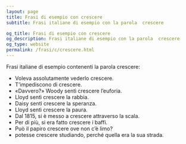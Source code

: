 ```yaml
---
layout: page
title: Frasi di esempio con crescere 
subtitle: Frasi italiane di esempio con la parola  crescere

og_title: Frasi di esempio con crescere 
og_description: Frasi italiane di esempio con la parola  crescere
og_type: website
permalink: /frasi/c/crescere.html
---
```


Frasi italiane di esempio contenenti la parola crescere:


- Voleva assolutamente vederlo crescere.
- T’impediscono di crescere.
- «Davvero?» Woody sentì crescere l’euforia.
- Lloyd sentì crescere la rabbia.
- Daisy sentì crescere la speranza.
- Lloyd sentì crescere la paura.
- Dal 1815, si è messo a crescere attraverso la scala.
- Per di più, si era fatto crescere i baffi.
- Può il papiro crescere ove non c’è limo?
- potesse crescere studiando, perché quella era la sua strada.
